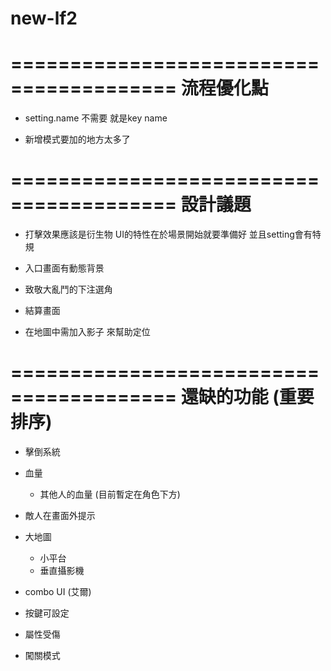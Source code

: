 # new-lf2

========================================
流程優化點
========================================

- setting.name 不需要 就是key name

- 新增模式要加的地方太多了

========================================
設計議題
========================================

- 打擊效果應該是衍生物 UI的特性在於場景開始就要準備好 並且setting會有特規

- 入口畫面有動態背景

- 致敬大亂鬥的下注選角

- 結算畫面

- 在地圖中需加入影子 來幫助定位

========================================
還缺的功能 (重要排序)
========================================



- 擊倒系統
- 血量
    - 其他人的血量 (目前暫定在角色下方)

- 敵人在畫面外提示


- 大地圖
    - 小平台
    - 垂直攝影機

- combo UI (艾爾)
- 按鍵可設定
- 屬性受傷
- 闖關模式